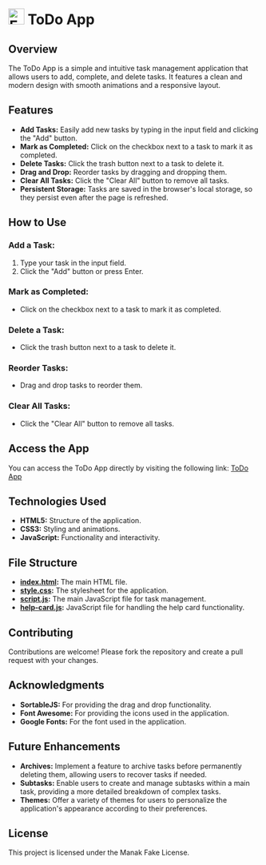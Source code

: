 # <img src="IMG/favicon.ico" alt="Favicon" width="32" height="32"> ToDo App

## Overview
The ToDo App is a simple and intuitive task management application that allows users to add, complete, and delete tasks. It features a clean and modern design with smooth animations and a responsive layout.

## Features
- **Add Tasks:** Easily add new tasks by typing in the input field and clicking the "Add" button.
- **Mark as Completed:** Click on the checkbox next to a task to mark it as completed.
- **Delete Tasks:** Click the trash button next to a task to delete it.
- **Drag and Drop:** Reorder tasks by dragging and dropping them.
- **Clear All Tasks:** Click the "Clear All" button to remove all tasks.
- **Persistent Storage:** Tasks are saved in the browser's local storage, so they persist even after the page is refreshed.

## How to Use
### Add a Task:
1. Type your task in the input field.
2. Click the "Add" button or press Enter.

### Mark as Completed:
- Click on the checkbox next to a task to mark it as completed.

### Delete a Task:
- Click the trash button next to a task to delete it.

### Reorder Tasks:
- Drag and drop tasks to reorder them.

### Clear All Tasks:
- Click the "Clear All" button to remove all tasks.

## Access the App
You can access the ToDo App directly by visiting the following link: [ToDo App](https://manak-hash.github.io/ToDo-APP/)

## Technologies Used
- **HTML5:** Structure of the application.
- **CSS3:** Styling and animations.
- **JavaScript:** Functionality and interactivity.

## File Structure 
- **[index.html](index.html):** The main HTML file.
- **[style.css](style.css):** The stylesheet for the application.
- **[script.js](script.js):** The main JavaScript file for task management.
- **[help-card.js](help-card.js):** JavaScript file for handling the help card functionality.

## Contributing
Contributions are welcome! Please fork the repository and create a pull request with your changes.

## Acknowledgments
- **SortableJS:** For providing the drag and drop functionality.
- **Font Awesome:** For providing the icons used in the application.
- **Google Fonts:** For the font used in the application.

## Future Enhancements
- **Archives:** Implement a feature to archive tasks before permanently deleting them, allowing users to recover tasks if needed.
- **Subtasks:** Enable users to create and manage subtasks within a main task, providing a more detailed breakdown of complex tasks.
- **Themes:** Offer a variety of themes for users to personalize the application's appearance according to their preferences.

## License
This project is licensed under the Manak Fake License.

